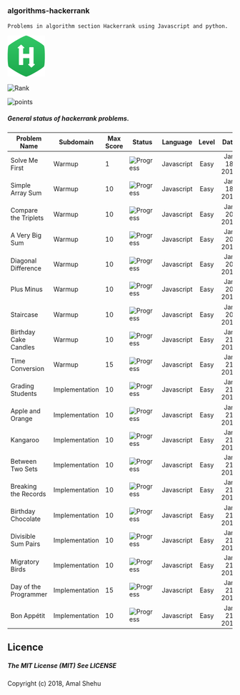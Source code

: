 ### algorithms-hackerrank
```
Problems in algorithm section Hackerrank using Javascript and python.
```

 ![Alt](/logo.svg "Hackerrank")

![Rank](https://img.shields.io/badge/Rank:%20-38151-blue.svg?style=for-the-badge)

![points](https://img.shields.io/badge/Points%20-981.46-brightgreen.svg?style=for-the-badge)

##### General status of hackerrank problems.

| Problem Name                        |Subdomain         |Max Score| Status                                  | Language    | Level    |  Date       |
| ----------------------------------- |---------------   | ---     | --------------------------------------- | ----------- | :------: |:-----------:|
| Solve Me First                      | Warmup           |  1      |![Progress](http://progressed.io/bar/100)| Javascript  | Easy     |Jan 18 2018  |
| Simple Array Sum                    | Warmup           |  10     |![Progress](http://progressed.io/bar/100)| Javascript  | Easy     |Jan 18 2018  |
| Compare the Triplets                | Warmup           |  10     |![Progress](http://progressed.io/bar/100)| Javascript  | Easy     |Jan 20 2018  |
| A Very Big Sum                      | Warmup           |  10     |![Progress](http://progressed.io/bar/100)| Javascript  | Easy     |Jan 20 2018  |
| Diagonal Difference                 | Warmup           |  10     |![Progress](http://progressed.io/bar/100)| Javascript  | Easy     |Jan 20 2018  |
| Plus Minus                          | Warmup           |  10     |![Progress](http://progressed.io/bar/100)| Javascript  | Easy     |Jan 20 2018  |
| Staircase                           | Warmup           |  10     |![Progress](http://progressed.io/bar/100)| Javascript  | Easy     |Jan 20 2018  |
| Birthday Cake Candles               | Warmup           |  10     |![Progress](http://progressed.io/bar/100)| Javascript  | Easy     |Jan 21 2018  |
| Time Conversion                     | Warmup           |  15     |![Progress](http://progressed.io/bar/100)| Javascript  | Easy     |Jan 21 2018  |
| Grading Students                    | Implementation   |  10     |![Progress](http://progressed.io/bar/100)| Javascript  | Easy     |Jan 21 2018  |
| Apple and Orange                    | Implementation   |  10     |![Progress](http://progressed.io/bar/100)| Javascript  | Easy     |Jan 21 2018  |
| Kangaroo                            | Implementation   |  10     |![Progress](http://progressed.io/bar/100)| Javascript  | Easy     |Jan 21 2018  |
| Between Two Sets                    | Implementation   |  10     |![Progress](http://progressed.io/bar/100)| Javascript  | Easy     |Jan 21 2018  |
| Breaking the Records                | Implementation   |  10     |![Progress](http://progressed.io/bar/100)| Javascript  | Easy     |Jan 21 2018  |
| Birthday Chocolate                  | Implementation   |  10     |![Progress](http://progressed.io/bar/100)| Javascript  | Easy     |Jan 21 2018  |
| Divisible Sum Pairs                 | Implementation   |  10     |![Progress](http://progressed.io/bar/100)| Javascript  | Easy     |Jan 21 2018  |
| Migratory Birds                     | Implementation   |  10     |![Progress](http://progressed.io/bar/100)| Javascript  | Easy     |Jan 21 2018  |
| Day of the Programmer               | Implementation   |  15     |![Progress](http://progressed.io/bar/100)| Javascript  | Easy     |Jan 21 2018  |
| Bon Appétit                         | Implementation   |  10     |![Progress](http://progressed.io/bar/100)| Javascript  | Easy     |Jan 21 2018  |



## Licence
##### The MIT License (MIT) See LICENSE
Copyright (c) 2018, Amal Shehu

